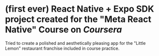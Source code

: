 # (first ever) React Native + Expo SDK project created for the "Meta React Native" Course on _Coursera_
Tried to create a polished and aesthetically pleasing app for the "Little Lemon" restaurant franchise included in course practice.
